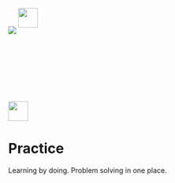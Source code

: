 
<a>
    <img src="https://www.codewars.com/users/skilldeliver/badges/large" align="center">
</a>
<a href="https://www.hackerrank.com/skilldeliver">
    <img style="margin-bottom: 50px"height=40 src="https://www.hackerrank.com/wp-content/uploads/2018/08/hackerrank_logo.png" align="center">
</a>


<br>
<a href="https://softuni.bg/users/profile/show/skilldeliver">
    <img style="margin-top: 100px" height=40 src="https://softuni.bg/content/images/svg-logos/software-university-logo.svg" align="center" >
</a>
    
    
# Practice
Learning by doing.  Problem solving in one place.
